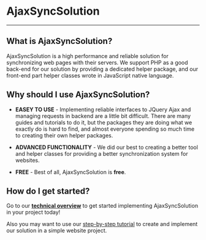 # AjaxSyncSolution
- - - -

## What is AjaxSyncSolution?
AjaxSyncSolution is a high performance and reliable solution for synchronizing web pages with their servers. We support PHP as a good back-end for our solution by providing a dedicated helper package, and our front-end part helper classes wrote in JavaScript native language.


## Why should I use AjaxSyncSolution?
* **EASEY TO USE** - Implementing reliable interfaces to JQuery Ajax and managing requests in backend are a little bit difficult. There are many guides and tutorials to do it, but the packages they are doing what we exactly do is hard to find, and almost everyone spending so much time to creating their own helper packages.

* **ADVANCED FUNCTIONALITY** - We did our best to creating a better tool and helper classes for providing a better synchronization system for websites.

* **FREE** - Best of all, AjaxSyncSolution is **free**.

## How do I get started?
Go to our [**technical overview**](https://github.com/pejmanchatrrooz/AjaxSyncSolution/wiki/Getting-Started) to get started implementing AjaxSyncSolution in your project today!

Also you may want to use our [step-by-step tutorial](https://github.com/pejmanchatrrooz/AjaxSyncSolution/wiki/Tutorial) to create and implement our solution in a simple website project.
